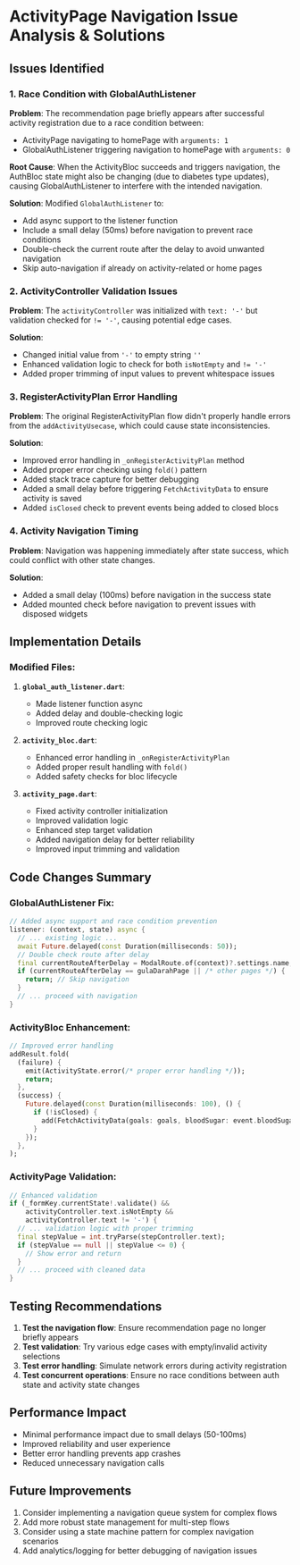 # ActivityPage Navigation Issue Analysis & Solutions

## Issues Identified

### 1. **Race Condition with GlobalAuthListener**
**Problem**: The recommendation page briefly appears after successful activity registration due to a race condition between:
- ActivityPage navigating to homePage with `arguments: 1`
- GlobalAuthListener triggering navigation to homePage with `arguments: 0`

**Root Cause**: When the ActivityBloc succeeds and triggers navigation, the AuthBloc state might also be changing (due to diabetes type updates), causing GlobalAuthListener to interfere with the intended navigation.

**Solution**: Modified `GlobalAuthListener` to:
- Add async support to the listener function
- Include a small delay (50ms) before navigation to prevent race conditions
- Double-check the current route after the delay to avoid unwanted navigation
- Skip auto-navigation if already on activity-related or home pages

### 2. **ActivityController Validation Issues**
**Problem**: The `activityController` was initialized with `text: '-'` but validation checked for `!= '-'`, causing potential edge cases.

**Solution**: 
- Changed initial value from `'-'` to empty string `''`
- Enhanced validation logic to check for both `isNotEmpty` and `!= '-'`
- Added proper trimming of input values to prevent whitespace issues

### 3. **RegisterActivityPlan Error Handling**
**Problem**: The original RegisterActivityPlan flow didn't properly handle errors from the `addActivityUsecase`, which could cause state inconsistencies.

**Solution**: 
- Improved error handling in `_onRegisterActivityPlan` method
- Added proper error checking using `fold()` pattern
- Added stack trace capture for better debugging
- Added a small delay before triggering `FetchActivityData` to ensure activity is saved
- Added `isClosed` check to prevent events being added to closed blocs

### 4. **Activity Navigation Timing**
**Problem**: Navigation was happening immediately after state success, which could conflict with other state changes.

**Solution**: 
- Added a small delay (100ms) before navigation in the success state
- Added mounted check before navigation to prevent issues with disposed widgets

## Implementation Details

### Modified Files:

1. **`global_auth_listener.dart`**:
   - Made listener function async
   - Added delay and double-checking logic
   - Improved route checking logic

2. **`activity_bloc.dart`**:
   - Enhanced error handling in `_onRegisterActivityPlan`
   - Added proper result handling with `fold()`
   - Added safety checks for bloc lifecycle

3. **`activity_page.dart`**:
   - Fixed activity controller initialization
   - Improved validation logic
   - Enhanced step target validation
   - Added navigation delay for better reliability
   - Improved input trimming and validation

## Code Changes Summary

### GlobalAuthListener Fix:
```dart
// Added async support and race condition prevention
listener: (context, state) async {
  // ... existing logic ...
  await Future.delayed(const Duration(milliseconds: 50));
  // Double check route after delay
  final currentRouteAfterDelay = ModalRoute.of(context)?.settings.name;
  if (currentRouteAfterDelay == gulaDarahPage || /* other pages */) {
    return; // Skip navigation
  }
  // ... proceed with navigation
}
```

### ActivityBloc Enhancement:
```dart
// Improved error handling
addResult.fold(
  (failure) {
    emit(ActivityState.error(/* proper error handling */));
    return;
  },
  (success) {
    Future.delayed(const Duration(milliseconds: 100), () {
      if (!isClosed) {
        add(FetchActivityData(goals: goals, bloodSugar: event.bloodSugar));
      }
    });
  },
);
```

### ActivityPage Validation:
```dart
// Enhanced validation
if (_formKey.currentState!.validate() && 
    activityController.text.isNotEmpty && 
    activityController.text != '-') {
  // ... validation logic with proper trimming
  final stepValue = int.tryParse(stepController.text);
  if (stepValue == null || stepValue <= 0) {
    // Show error and return
  }
  // ... proceed with cleaned data
}
```

## Testing Recommendations

1. **Test the navigation flow**: Ensure recommendation page no longer briefly appears
2. **Test validation**: Try various edge cases with empty/invalid activity selections
3. **Test error handling**: Simulate network errors during activity registration
4. **Test concurrent operations**: Ensure no race conditions between auth state and activity state changes

## Performance Impact

- Minimal performance impact due to small delays (50-100ms)
- Improved reliability and user experience
- Better error handling prevents app crashes
- Reduced unnecessary navigation calls

## Future Improvements

1. Consider implementing a navigation queue system for complex flows
2. Add more robust state management for multi-step flows
3. Consider using a state machine pattern for complex navigation scenarios
4. Add analytics/logging for better debugging of navigation issues
